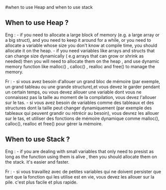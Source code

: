 #when to use Heap and when to use stack

## When to use Heap ?
Eng : 
    - if you need to allocate a large block of memory (e.g. a large array or a big struct),
    and you need to keep it around for a while, or you need to allocate a variable whose size you don't know at compile time, you should allocate it on the heap.
    - if you need variables like arrays and structs that can change size dynamically ( e.g arrays that can grow or shrink as needed) then you will need to allocate them on the heap , and use dynamic memory function like malloc() , calloc()  , realloc  and free() to manage the memory.

Fr : 
    - si vous avez besoin d'allouer un grand bloc de mémoire (par exemple, un grand tableau ou une grande structure),et vous devez le garder pendant un certain temps, ou vous devez allouer une variable dont vous ne connaissez pas la taille au moment de la compilation, vous devez l'allouer sur le tas.
    - si vous avez besoin de variables comme des tableaux et des structures dont la taille peut changer dynamiquement (par exemple des tableaux qui peuvent grandir ou rétrécir au besoin), vous devrez les allouer sur le tas, et utiliser des fonctions de mémoire dynamique comme malloc(), calloc(), realloc et free() pour gérer la mémoire.


## When to use Stack ?
Eng : 
    - if you are dealing with small variables that only need to presist as long as the function using them is alive , then you should allocate them on the stack. it's easier and faster.

Fr :
    - si vous travaillez avec de petites variables qui ne doivent persister que tant que la fonction qui les utilise est en vie, vous devez les allouer sur la pile. c'est plus facile et plus rapide.